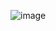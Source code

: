 ![image](https://github.com/Independent-Society-of-Knowledge/Kluster/assets/76442288/74c565c1-42f0-4e1f-a2dc-718360f285f2)
